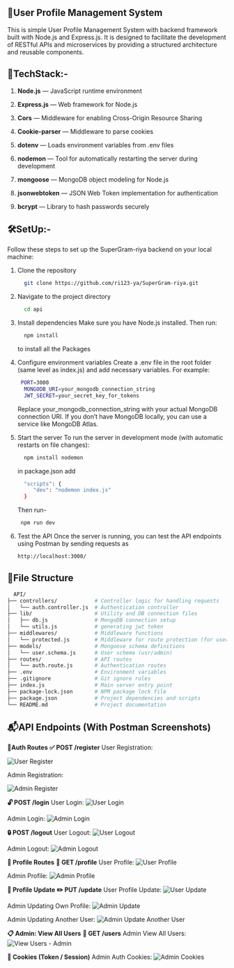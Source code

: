 ## 🧾User Profile Management System
This is simple User Profile Management System with  backend framework built with Node.js and Express.js. It is designed to facilitate the development of RESTful APIs and microservices by providing a structured architecture and reusable components.

## 🚀TechStack:-

1. **Node.js** — JavaScript runtime environment

2. **Express.js** — Web framework for Node.js

3. **Cors** — Middleware for enabling Cross-Origin Resource Sharing

4. **Cookie-parser** — Middleware to parse cookies

5. **dotenv** — Loads environment variables from .env files

6. **nodemon** — Tool for automatically restarting the server during development

7. **mongoose** — MongoDB object modeling for Node.js

8. **jsonwebtoken** — JSON Web Token implementation for authentication

9. **bcrypt** — Library to hash passwords securely

## 🛠️SetUp:-

Follow these steps to set up the SuperGram-riya backend on your local machine:

1. Clone the repository
   ```bash
     git clone https://github.com/ri123-ya/SuperGram-riya.git
   ```
3. Navigate to the project directory
   ```bash
     cd api
   ```
5. Install dependencies
     Make sure you have Node.js installed. Then run:
   ```bash
     npm install
   ```
     to install all the Packages
     

7. Configure environment variables
     Create a .env file in the root folder (same level as index.js) and add necessary variables. For example:
    ```bash
     PORT=3000
      MONGODB_URI=your_mongodb_connection_string
      JWT_SECRET=your_secret_key_for_tokens
    ```
      Replace your_mongodb_connection_string with your actual MongoDB connection URI. If you don’t have MongoDB locally, you can use a service like MongoDB Atlas.

8. Start the server
    To run the server in development mode (with automatic restarts on file changes):
   ```bash
     npm install nodemon
   ```
     in package.json add
   ```bash
     "scripts": {
        "dev": "nodemon index.js"
     }
   ```
    Then run-
   ```bash
    npm run dev
   ```

9. Test the API
   Once the server is running, you can test the API endpoints  using Postman  by sending requests as
   ```bash
   http://localhost:3000/
   ```

## 📂File Structure
```bash
  API/
├── controllers/            # Controller logic for handling requests
│   └── auth.controller.js  # Authentication controller
├── lib/                    # Utility and DB connection files
│   ├── db.js               # MongoDB connection setup
│   └── utils.js            # generating jwt token
├── middlewares/            # Middleware functions
│   └── protected.js        # Middleware for route protection (for user and admin)
├── models/                 # Mongoose schema definitions
│   └── user.schema.js      # User schema (usr/admin)
├── routes/                 # API routes
│   └── auth.route.js       # Authentication routes
├── .env                    # Environment variables 
├── .gitignore              # Git ignore rules
├── index.js                # Main server entry point
├── package-lock.json       # NPM package lock file
├── package.json            # Project dependencies and scripts
└── README.md               # Project documentation
```

## 📬API Endpoints (With Postman Screenshots)

**🔐Auth Routes**
**✅ POST /register**
User Registration:

![User Register](./screenshots/register/user_register.png)

Admin Registration:

![Admin Register](./screenshots/register/admin_register.png)


**🔓 POST /login**
User Login:
![User Login](./screenshots/login/user_login.png)

Admin Login:
![Admin Login](./screenshots/login/admin_login.png)

**🔒 POST /logout**
User Logout:
![User Logout](./screenshots/logout/user_logout.png)

Admin Logout:
![Admin Logout](./screenshots/logout/admin_logout.png)

**👤 Profile Routes**
**📄 GET /profile**
User Profile:
![User Profile](./screenshots/profile/user_profile.png)

Admin Profile:
![Admin Profile](./screenshots/profile/admin_profile.png)

**📝 Profile Update**
**✏️ PUT /update**
User Profile Update:
![User Update](./screenshots/updateprofile/user_update.png)

Admin Updating Own Profile:
![Admin Update](./screenshots/updateprofile/admin_update.png)

Admin Updating Another User:
![Admin Update Another User](./screenshots/updateprofile/admin_update_user.png)

**📋 Admin: View All Users**
**📑 GET /users**
Admin View All Users:
![View Users - Admin](./screenshots/view_users-admin/users_admin.png)

**🍪 Cookies (Token / Session)**
Admin Auth Cookies:
![Admin Cookies](./screenshots/cookies/user_admin_cookies.png)
